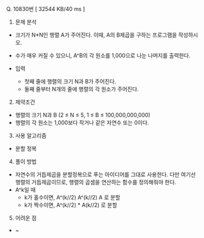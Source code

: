 Q. 10830번 [ 32544 KB/40 ms ]

1. 문제 분석
- 크기가 N*N인 행렬 A가 주어진다. 이때, A의 B제곱을 구하는 프로그램을 작성하시오.
- 수가 매우 커질 수 있으니, A^B의 각 원소를 1,000으로 나눈 나머지를 출력한다.


- 입력
  - 첫째 줄에 행렬의 크기 N과 B가 주어진다.
  - 둘째 줄부터 N개의 줄에 행렬의 각 원소가 주어진다.

2. 제약조건
- 행렬의 크기 N과 B (2 ≤ N ≤  5, 1 ≤ B ≤ 100,000,000,000)
- 행렬의 각 원소는 1,000보다 작거나 같은 자연수 또는 0이다.

3. 사용 알고리즘
- 분할 정복

4. 풀이 방법
- 자연수의 거듭제곱을 분할정복으로 푸는 아이디어를 그대로 사용한다. 다만 여기선 행렬의 거듭제곱이므로, 행렬의 곱셈을 연산하는 함수를 정의해줘야 한다. 
- A^k일 때 
  - k가 홀수이면, A^(k//2) A^(k//2) A 로 분할 
  - k가 짝수이면, A^(k//2) * A(k//2) 로 분할

5. 어려운 점
- ~
